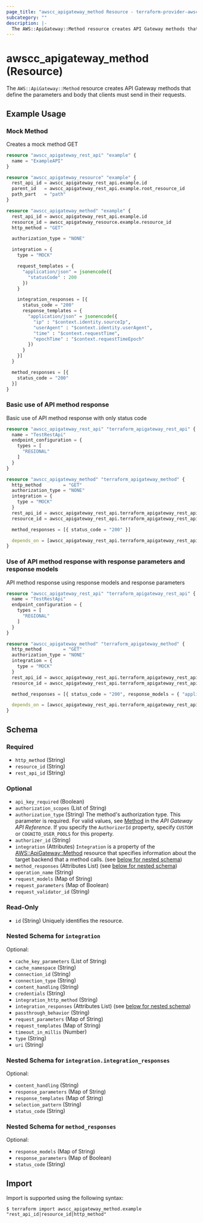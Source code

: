 ```yaml
---
page_title: "awscc_apigateway_method Resource - terraform-provider-awscc"
subcategory: ""
description: |-
  The AWS::ApiGateway::Method resource creates API Gateway methods that define the parameters and body that clients must send in their requests.
---
```


# awscc_apigateway_method (Resource)

The ``AWS::ApiGateway::Method`` resource creates API Gateway methods that define the parameters and body that clients must send in their requests.

## Example Usage

### Mock Method

Creates a mock method GET

```terraform
resource "awscc_apigateway_rest_api" "example" {
  name = "ExampleAPI"
}

resource "awscc_apigateway_resource" "example" {
  rest_api_id = awscc_apigateway_rest_api.example.id
  parent_id   = awscc_apigateway_rest_api.example.root_resource_id
  path_part   = "path"
}

resource "awscc_apigateway_method" "example" {
  rest_api_id = awscc_apigateway_rest_api.example.id
  resource_id = awscc_apigateway_resource.example.resource_id
  http_method = "GET"

  authorization_type = "NONE"

  integration = {
    type = "MOCK"

    request_templates = {
      "application/json" = jsonencode({
        "statusCode" : 200
      })
    }

    integration_responses = [{
      status_code = "200"
      response_templates = {
        "application/json" = jsonencode({
          "ip" : "$context.identity.sourceIp",
          "userAgent" : "$context.identity.userAgent",
          "time" : "$context.requestTime",
          "epochTime" : "$context.requestTimeEpoch"
        })
      }
    }]
  }

  method_responses = [{
    status_code = "200"
  }]
}
```

### Basic use of API method response

Basic use of API method response with only status code

```terraform
resource "awscc_apigateway_rest_api" "terraform_apigateway_rest_api" {
  name = "TestRestApi"
  endpoint_configuration = {
    types = [
      "REGIONAL"
    ]
  }
}

resource "awscc_apigateway_method" "terraform_apigateway_method" {
  http_method        = "GET"
  authorization_type = "NONE"
  integration = {
    type = "MOCK"
  }
  rest_api_id = awscc_apigateway_rest_api.terraform_apigateway_rest_api.id
  resource_id = awscc_apigateway_rest_api.terraform_apigateway_rest_api.root_resource_id

  method_responses = [{ status_code = "200" }]

  depends_on = [awscc_apigateway_rest_api.terraform_apigateway_rest_api]
}
```

### Use of API method response with response parameters and response models

API method response using response models and response parameters

```terraform
resource "awscc_apigateway_rest_api" "terraform_apigateway_rest_api" {
  name = "TestRestApi"
  endpoint_configuration = {
    types = [
      "REGIONAL"
    ]
  }
}

resource "awscc_apigateway_method" "terraform_apigateway_method" {
  http_method        = "GET"
  authorization_type = "NONE"
  integration = {
    type = "MOCK"
  }
  rest_api_id = awscc_apigateway_rest_api.terraform_apigateway_rest_api.id
  resource_id = awscc_apigateway_rest_api.terraform_apigateway_rest_api.root_resource_id

  method_responses = [{ status_code = "200", response_models = { "application/json": "Empty"} , response_parameters = {"method.response.header.Content-Type" = false}}]

  depends_on = [awscc_apigateway_rest_api.terraform_apigateway_rest_api]
}
```

<!-- schema generated by tfplugindocs -->
## Schema

### Required

- `http_method` (String)
- `resource_id` (String)
- `rest_api_id` (String)

### Optional

- `api_key_required` (Boolean)
- `authorization_scopes` (List of String)
- `authorization_type` (String) The method's authorization type. This parameter is required. For valid values, see [Method](https://docs.aws.amazon.com/apigateway/latest/api/API_Method.html) in the *API Gateway API Reference*.
  If you specify the ``AuthorizerId`` property, specify ``CUSTOM`` or ``COGNITO_USER_POOLS`` for this property.
- `authorizer_id` (String)
- `integration` (Attributes) ``Integration`` is a property of the [AWS::ApiGateway::Method](https://docs.aws.amazon.com/AWSCloudFormation/latest/UserGuide/aws-resource-apigateway-method.html) resource that specifies information about the target backend that a method calls. (see [below for nested schema](#nestedatt--integration))
- `method_responses` (Attributes List) (see [below for nested schema](#nestedatt--method_responses))
- `operation_name` (String)
- `request_models` (Map of String)
- `request_parameters` (Map of Boolean)
- `request_validator_id` (String)

### Read-Only

- `id` (String) Uniquely identifies the resource.

<a id="nestedatt--integration"></a>
### Nested Schema for `integration`

Optional:

- `cache_key_parameters` (List of String)
- `cache_namespace` (String)
- `connection_id` (String)
- `connection_type` (String)
- `content_handling` (String)
- `credentials` (String)
- `integration_http_method` (String)
- `integration_responses` (Attributes List) (see [below for nested schema](#nestedatt--integration--integration_responses))
- `passthrough_behavior` (String)
- `request_parameters` (Map of String)
- `request_templates` (Map of String)
- `timeout_in_millis` (Number)
- `type` (String)
- `uri` (String)

<a id="nestedatt--integration--integration_responses"></a>
### Nested Schema for `integration.integration_responses`

Optional:

- `content_handling` (String)
- `response_parameters` (Map of String)
- `response_templates` (Map of String)
- `selection_pattern` (String)
- `status_code` (String)



<a id="nestedatt--method_responses"></a>
### Nested Schema for `method_responses`

Optional:

- `response_models` (Map of String)
- `response_parameters` (Map of Boolean)
- `status_code` (String)

## Import

Import is supported using the following syntax:

```shell
$ terraform import awscc_apigateway_method.example "rest_api_id|resource_id|http_method"
```